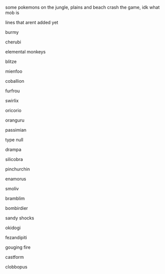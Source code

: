 some pokemons on the jungle, plains and beach crash the game, idk what mob is



lines that arent added yet

burmy

cherubi

elemental monkeys

blitze

mienfoo

coballion

furfrou

swirlix

oricorio

oranguru

passimian

type null

drampa

silicobra

pinchurchin

enamorus

smoliv

bramblim

bombirdier

sandy shocks

okidogi

fezandipiti

gouging fire

castform

clobbopus
